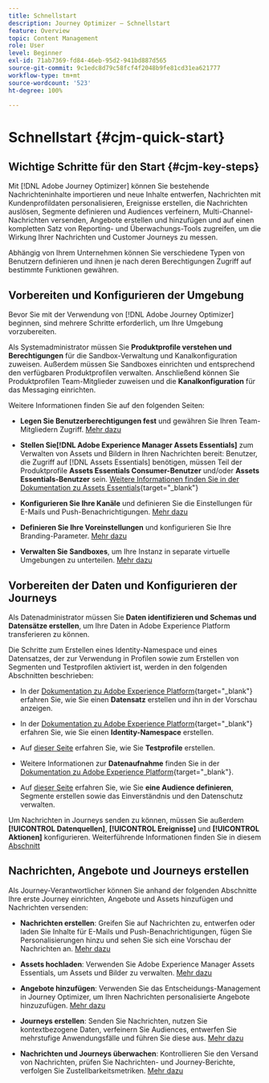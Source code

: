 ```yaml
---
title: Schnellstart
description: Journey Optimizer – Schnellstart
feature: Overview
topic: Content Management
role: User
level: Beginner
exl-id: 71ab7369-fd84-46eb-95d2-941bd887d565
source-git-commit: 9c1edc8d79c58fcf4f2048b9fe81cd31ea621777
workflow-type: tm+mt
source-wordcount: '523'
ht-degree: 100%

---
```


# Schnellstart {#cjm-quick-start}

## Wichtige Schritte für den Start {#cjm-key-steps}

Mit [!DNL Adobe Journey Optimizer] können Sie bestehende Nachrichteninhalte importieren und neue Inhalte entwerfen, Nachrichten mit Kundenprofildaten personalisieren, Ereignisse erstellen, die Nachrichten auslösen, Segmente definieren und Audiences verfeinern, Multi-Channel-Nachrichten versenden, Angebote erstellen und hinzufügen und auf einen kompletten Satz von Reporting- und Überwachungs-Tools zugreifen, um die Wirkung Ihrer Nachrichten und Customer Journeys zu messen.

Abhängig von Ihrem Unternehmen können Sie verschiedene Typen von Benutzern definieren und ihnen je nach deren Berechtigungen Zugriff auf bestimmte Funktionen gewähren.

## Vorbereiten und Konfigurieren der Umgebung

Bevor Sie mit der Verwendung von [!DNL Adobe Journey Optimizer] beginnen, sind mehrere Schritte erforderlich, um Ihre Umgebung vorzubereiten.

Als Systemadministrator müssen Sie **Produktprofile verstehen und Berechtigungen** für die Sandbox-Verwaltung und Kanalkonfiguration zuweisen. Außerdem müssen Sie Sandboxes einrichten und entsprechend den verfügbaren Produktprofilen verwalten.
Anschließend können Sie Produktprofilen Team-Mitglieder zuweisen und die **Kanalkonfiguration** für das Messaging einrichten.

Weitere Informationen finden Sie auf den folgenden Seiten:

* **Legen Sie Benutzerberechtigungen fest** und gewähren Sie Ihren Team-Mitgliedern Zugriff. [Mehr dazu](../using/administration/permissions.md)

* **Stellen Sie[!DNL Adobe Experience Manager Assets Essentials]** zum Verwalten von Assets und Bildern in Ihren Nachrichten bereit: Benutzer, die Zugriff auf [!DNL Assets Essentials] benötigen, müssen Teil der Produktprofile **Assets Essentials Consumer-Benutzer** und/oder **Assets Essentials-Benutzer** sein. [Weitere Informationen finden Sie in der Dokumentation zu Assets Essentials](https://experienceleague.adobe.com/docs/experience-manager-assets-essentials/help/deploy-administer.html?lang=de){target=&quot;_blank&quot;}

* **Konfigurieren Sie Ihre Kanäle** und definieren Sie die Einstellungen für E-Mails und Push-Benachrichtigungen. [Mehr dazu](../using/configuration/get-started-configuration.md)

* **Definieren Sie Ihre Voreinstellungen** und konfigurieren Sie Ihre Branding-Parameter. [Mehr dazu](../using/configuration/message-presets.md)

* **Verwalten Sie Sandboxes**, um Ihre Instanz in separate virtuelle Umgebungen zu unterteilen. [Mehr dazu](../using/administration/sandboxes.md)


## Vorbereiten der Daten und Konfigurieren der Journeys

Als Datenadministrator müssen Sie **Daten identifizieren und Schemas und Datensätze erstellen**, um Ihre Daten in Adobe Experience Platform transferieren zu können.

Die Schritte zum Erstellen eines Identity-Namespace und eines Datensatzes, der zur Verwendung in Profilen sowie zum Erstellen von Segmenten und Testprofilen aktiviert ist, werden in den folgenden Abschnitten beschrieben:

* In der [Dokumentation zu Adobe Experience Platform](https://experienceleague.adobe.com/docs/experience-platform/catalog/datasets/user-guide.html?lang=de){target=&quot;_blank&quot;} erfahren Sie, wie Sie einen **Datensatz** erstellen und ihn in der Vorschau anzeigen.

* In der [Dokumentation zu Adobe Experience Platform](https://experienceleague.adobe.com/docs/experience-platform/identity/namespaces.html?lang=de#manage-namespaces){target=&quot;_blank&quot;} erfahren Sie, wie Sie einen **Identity-Namespace** erstellen.

* Auf [dieser Seite](../using/building-journeys/creating-test-profiles.md) erfahren Sie, wie Sie **Testprofile** erstellen.

* Weitere Informationen zur **Datenaufnahme** finden Sie in der [Dokumentation zu Adobe Experience Platform](https://experienceleague.adobe.com/docs/experience-platform/ingestion/home.html?lang=de){target=&quot;_blank&quot;}.

* Auf [dieser Seite](../using/segment/about-segments.md) erfahren Sie, wie Sie **eine Audience definieren**, Segmente erstellen sowie das Einverständnis und den Datenschutz verwalten.

Um Nachrichten in Journeys senden zu können, müssen Sie außerdem **[!UICONTROL Datenquellen]**, **[!UICONTROL Ereignisse]** und **[!UICONTROL Aktionen]** konfigurieren. Weiterführende Informationen finden Sie in diesem [Abschnitt](../using/configuration/about-data-sources-events-actions.md)

## Nachrichten, Angebote und Journeys erstellen

Als Journey-Verantwortlicher können Sie anhand der folgenden Abschnitte Ihre erste Journey einrichten, Angebote und Assets hinzufügen und Nachrichten versenden:

* **Nachrichten erstellen**: Greifen Sie auf Nachrichten zu, entwerfen oder laden Sie Inhalte für E-Mails und Push-Benachrichtigungen, fügen Sie Personalisierungen hinzu und sehen Sie sich eine Vorschau der Nachrichten an. [Mehr dazu](create-message.md)

* **Assets hochladen**: Verwenden Sie Adobe Experience Manager Assets Essentials, um Assets und Bilder zu verwalten. [Mehr dazu](assets-essentials.md)

* **Angebote hinzufügen**: Verwenden Sie das Entscheidungs-Management in Journey Optimizer, um Ihren Nachrichten personalisierte Angebote hinzuzufügen. [Mehr dazu](../using/offers/get-started/starting-offer-decisioning.md)

* **Journeys erstellen**: Senden Sie Nachrichten, nutzen Sie kontextbezogene Daten, verfeinern Sie Audiences, entwerfen Sie mehrstufige Anwendungsfälle und führen Sie diese aus. [Mehr dazu](building-journeys/journey.md)

* **Nachrichten und Journeys überwachen**: Kontrollieren Sie den Versand von Nachrichten, prüfen Sie Nachrichten- und Journey-Berichte, verfolgen Sie Zustellbarkeitsmetriken. [Mehr dazu](message-monitoring.md)
